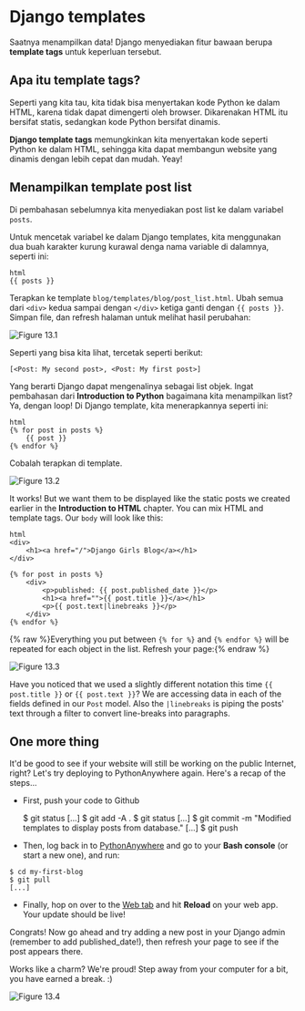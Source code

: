 # Django templates

Saatnya menampilkan data! Django menyediakan fitur bawaan berupa **template tags** untuk keperluan tersebut.

## Apa itu template tags?

Seperti yang kita tau, kita tidak bisa menyertakan kode Python ke dalam HTML, karena tidak dapat dimengerti oleh browser. Dikarenakan HTML itu bersifat statis, sedangkan kode Python bersifat dinamis.

**Django template tags** memungkinkan kita menyertakan kode seperti Python ke dalam HTML, sehingga kita dapat membangun website yang dinamis dengan lebih cepat dan mudah. Yeay!

## Menampilkan template post list

Di pembahasan sebelumnya kita menyediakan post list ke dalam variabel `posts`.

Untuk mencetak variabel ke dalam Django templates, kita menggunakan dua buah karakter kurung kurawal denga nama variable di dalamnya, seperti ini:

    html
    {{ posts }}
    

Terapkan ke template `blog/templates/blog/post_list.html`. Ubah semua dari `<div>` kedua sampai dengan `</div>` ketiga ganti dengan `{{ posts }}`. Simpan file, dan refresh halaman untuk melihat hasil perubahan:

![Figure 13.1][1]

 [1]: images/step1.png

Seperti yang bisa kita lihat, tercetak seperti berikut:

    [<Post: My second post>, <Post: My first post>]
    

Yang berarti Django dapat mengenalinya sebagai list objek. Ingat pembahasan dari **Introduction to Python** bagaimana kita menampilkan list? Ya, dengan loop! Di Django template, kita menerapkannya seperti ini:

    html
    {% for post in posts %}
        {{ post }}
    {% endfor %}
    

Cobalah terapkan di template.

![Figure 13.2][2]

 [2]: images/step2.png

It works! But we want them to be displayed like the static posts we created earlier in the **Introduction to HTML** chapter. You can mix HTML and template tags. Our `body` will look like this:

    html
    <div>
        <h1><a href="/">Django Girls Blog</a></h1>
    </div>
    
    {% for post in posts %}
        <div>
            <p>published: {{ post.published_date }}</p>
            <h1><a href="">{{ post.title }}</a></h1>
            <p>{{ post.text|linebreaks }}</p>
        </div>
    {% endfor %}
    

{% raw %}Everything you put between `{% for %}` and `{% endfor %}` will be repeated for each object in the list. Refresh your page:{% endraw %}

![Figure 13.3][3]

 [3]: images/step3.png

Have you noticed that we used a slightly different notation this time `{{ post.title }}` or `{{ post.text }}`? We are accessing data in each of the fields defined in our `Post` model. Also the `|linebreaks` is piping the posts' text through a filter to convert line-breaks into paragraphs.

## One more thing

It'd be good to see if your website will still be working on the public Internet, right? Let's try deploying to PythonAnywhere again. Here's a recap of the steps...

*   First, push your code to Github

    $ git status
    [...]
    $ git add -A .
    $ git status
    [...]
    $ git commit -m "Modified templates to display posts from database."
    [...]
    $ git push
    

*   Then, log back in to [PythonAnywhere][4] and go to your **Bash console** (or start a new one), and run:

 [4]: https://www.pythonanywhere.com/consoles/

    $ cd my-first-blog
    $ git pull
    [...]
    

*   Finally, hop on over to the [Web tab][5] and hit **Reload** on your web app. Your update should be live!

 [5]: https://www.pythonanywhere.com/web_app_setup/

Congrats! Now go ahead and try adding a new post in your Django admin (remember to add published_date!), then refresh your page to see if the post appears there.

Works like a charm? We're proud! Step away from your computer for a bit, you have earned a break. :)

![Figure 13.4][6]

 [6]: images/donut.png